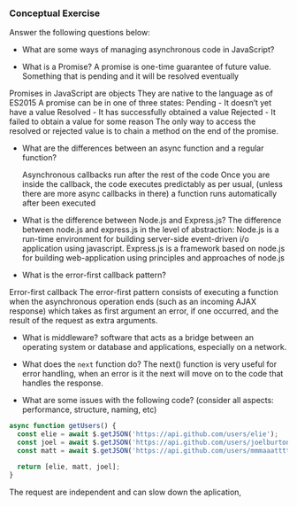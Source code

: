 ### Conceptual Exercise

Answer the following questions below:

- What are some ways of managing asynchronous code in JavaScript?


- What is a Promise?
  A promise is one-time guarantee of future value.
  Something that is pending and it will be resolved eventually 

Promises in JavaScript are objects
They are native to the language as of ES2015
A promise can be in one of three states:
Pending - It doesn’t yet have a value
Resolved - It has successfully obtained a value
Rejected - It failed to obtain a value for some reason
The only way to access the resolved or rejected value is to chain a method on the end of the promise.


- What are the differences between an async function and a regular function?

    Asynchronous callbacks run after the rest of the code
     Once you are inside the callback, the code executes predictably as per usual, (unless there are more async callbacks in there)
    a function runs automatically after been executed

   

- What is the difference between Node.js and Express.js?
  The difference between node.js and express.js in the level of abstraction: Node.js is a run-time environment for building server-side event-driven i/o application using javascript. Express.js is a framework based on node.js for building web-application using principles and approaches of node.js


- What is the error-first callback pattern?

Error-first callback The error-first pattern consists of executing a function when the asynchronous operation ends (such as an incoming AJAX response) which takes as first argument an error, if one occurred, and the result of the request as extra arguments.

- What is middleware?
  software that acts as a bridge between an operating system or database and applications, especially on a network.

- What does the `next` function do?
The next() function is very useful for error handling, when an error is it the next will move on to the code that handles the response.

- What are some issues with the following code? (consider all aspects: performance, structure, naming, etc)

```js
async function getUsers() {
  const elie = await $.getJSON('https://api.github.com/users/elie');
  const joel = await $.getJSON('https://api.github.com/users/joelburton');
  const matt = await $.getJSON('https://api.github.com/users/mmmaaatttttt');

  return [elie, matt, joel];
}
```
The request are independent and can slow down the aplication,